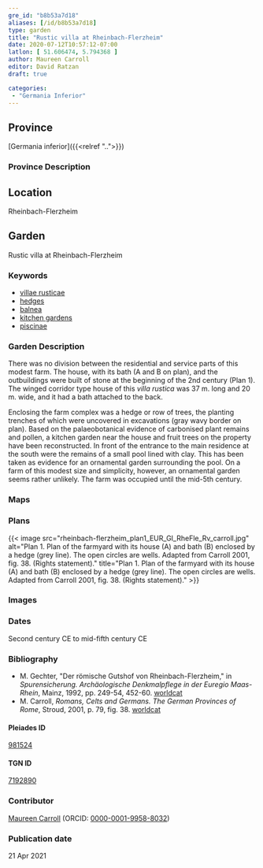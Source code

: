 ```yaml
---
gre_id: "b8b53a7d18"
aliases: [/id/b8b53a7d18]
type: garden
title: "Rustic villa at Rheinbach-Flerzheim"
date: 2020-07-12T10:57:12-07:00
latlon: [ 51.606474, 5.794368 ]
author: Maureen Carroll
editor: David Ratzan
draft: true

categories:
 - "Germania Inferior"
---
```


## Province

[Germania inferior]({{<relref "..">}})

### Province Description

## Location

Rheinbach-Flerzheim

<!--### Location Description-->

<!-- LEAVE THIS BLANK FOR NOW -->

<!--## Sublocation-->

<!--
[AREA WITHIN LOCATION, LIKE “PALATINE HILL”](GEOREFERENCE LINK)
A sublocation is any area larger than an individual garden, but located within a location. I would always try to include a link to a controlled vocabulary here if possible. This ID may well be different from the Garden ID, e.g., Pompeii versus a Garden in one of the houses which has its own Pleiades ID.
-->

<!--### Sublocation Description-->

<!-- DESCRIPTION -->

## Garden

Rustic villa at Rheinbach-Flerzheim

### Keywords

- [villae rusticae](http://vocab.getty.edu/page/aat/300005518)
- [hedges](http://vocab.getty.edu/page/aat/300266413)
- [balnea](http://vocab.getty.edu/page/aat/300120377)
- [kitchen gardens](http://vocab.getty.edu/page/aat/300008110)
- [piscinae]( http://vocab.getty.edu/page/aat/300375619)

### Garden Description

There was no division between the residential and service parts of this modest farm. The house, with its bath (A and B on plan), and the outbuildings were built of stone at the beginning of the 2nd century (Plan 1). The winged corridor type house of this *villa rustica* was 37 m. long and 20 m. wide, and it had a bath attached to the back.  

Enclosing the farm complex was a hedge or row of trees, the planting trenches of which were uncovered in excavations (gray wavy border on plan). Based on the palaeobotanical evidence of carbonised plant remains and pollen, a kitchen garden near the house and fruit trees on the property have been reconstructed. In front of the entrance to the main residence at the south were the remains of a small pool lined with clay. This has been taken as evidence for an ornamental garden surrounding the pool.  On a farm of this modest size and simplicity, however, an ornamental garden seems rather unlikely. The farm was occupied until the mid-5th century.


### Maps

<!--
{{< image src="FILENAME" alt="ALT_TEXT" title="CAPTION" >}}
-->

### Plans

{{< image src="rheinbach-flerzheim_plan1_EUR_GI_RheFle_Rv_carroll.jpg" alt="Plan 1. Plan of the farmyard with its house (A) and bath (B) enclosed by a hedge (grey line). The open circles are wells. Adapted from Carroll 2001, fig. 38. (Rights statement)." title="Plan 1. Plan of the farmyard with its house (A) and bath (B) enclosed by a hedge (grey line). The open circles are wells. Adapted from Carroll 2001, fig. 38. (Rights statement)." >}}

### Images

<!--
{{< image src="FILENAME" alt="ALT_TEXT" title="CAPTION" >}}
-->

### Dates

Second century CE to mid-fifth century CE

### Bibliography

- M. Gechter, "Der römische Gutshof von Rheinbach-Flerzheim," in *Spurensicherung. Archäologische Denkmalpflege in der Euregio Maas-Rhein*, Mainz, 1992, pp. 249-54, 452-60. [worldcat](http://www.worldcat.org/oclc/28027282)
- M. Carroll, *Romans, Celts and Germans. The German Provinces of Rome*, Stroud, 2001, p. 79, fig. 38. [worldcat](http://www.worldcat.org/oclc/1120840822)

<!--#### Periodo ID-->

<!-- [PERIODO_ID](https://pleiades.stoa.org/places/PLEIADES_ID) -->

#### Pleiades ID

[981524](https://pleiades.stoa.org/places/981524)
<!-- germania imferior; no pleiades location -->

#### TGN ID

[7192890](http://vocab.getty.edu/page/tgn/7192890)

### Contributor
[Maureen Carroll](link) (ORCID: [0000-0001-9958-8032](https://orcid.org/0000-0001-9958-8032))

### Publication date


21 Apr 2021

<!--### Related articles-->

<!-- Links to other related articles. Leave blank for now -->